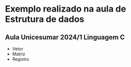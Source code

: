 # Exemplo realizado na aula de Estrutura de dados
## Aula Unicesumar 2024/1 Linguagem C
+ Vetor
+ Matriz
+ Registro
